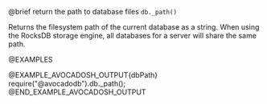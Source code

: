 

@brief return the path to database files
`db._path()`

Returns the filesystem path of the current database as a string. When using the RocksDB storage engine, all databases for a server will share the same path.

@EXAMPLES

@EXAMPLE_AVOCADOSH_OUTPUT{dbPath}
  require("@avocadodb").db._path();
@END_EXAMPLE_AVOCADOSH_OUTPUT
